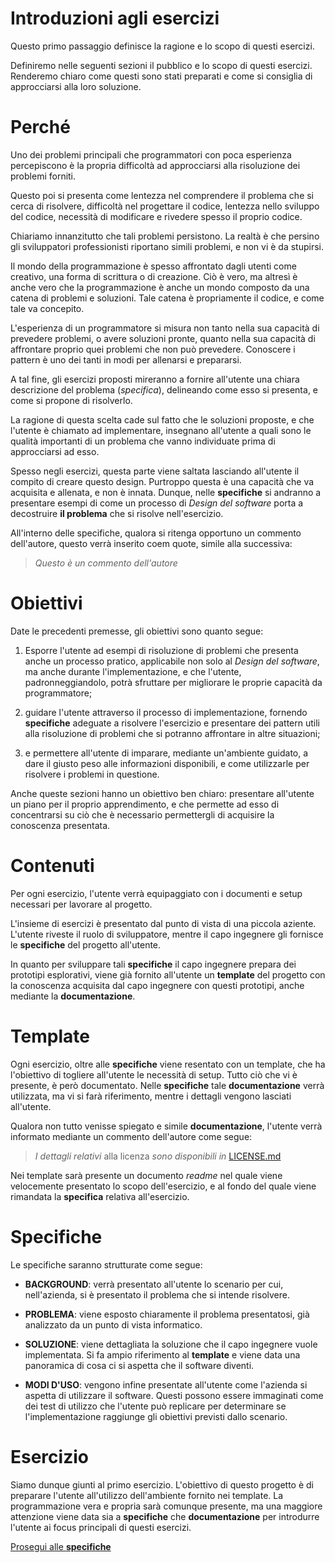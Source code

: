 Introduzioni agli esercizi
==========================

Questo primo passaggio definisce la ragione e lo scopo di questi esercizi.

Definiremo nelle seguenti sezioni il pubblico e lo scopo di questi esercizi.
Renderemo chiaro come questi sono stati preparati e come si consiglia di
approcciarsi alla loro soluzione.

# Perché

Uno dei problemi principali che programmatori con poca esperienza percepiscono
è la propria difficoltà ad approcciarsi alla risoluzione dei problemi forniti.

Questo poi si presenta come lentezza nel comprendere il problema che si cerca
di risolvere, difficoltà nel progettare il codice, lentezza nello sviluppo
del codice, necessità di modificare e rivedere spesso il proprio codice.

Chiariamo innanzitutto che tali problemi persistono. La realtà è che persino gli
sviluppatori professionisti riportano simili problemi, e non vi è da stupirsi.

Il mondo della programmazione è spesso affrontato dagli utenti come creativo,
una forma di scrittura o di creazione. Ciò è vero, ma altresì è anche vero che
la programmazione è anche un mondo composto da una catena di problemi e
soluzioni. Tale catena è propriamente il codice, e come tale va concepito.

L'esperienza di un programmatore si misura non tanto nella sua capacità di
prevedere problemi, o avere soluzioni pronte, quanto nella sua capacità di
affrontare proprio quei problemi che non può prevedere. Conoscere i pattern è
uno dei tanti in modi per allenarsi e prepararsi.

A tal fine, gli esercizi proposti mireranno a fornire all'utente una chiara
descrizione del problema (*specifica*), delineando come esso si presenta, e come
si propone di risolverlo.

La ragione di questa scelta cade sul fatto che le soluzioni proposte, e che
l'utente è chiamato ad implementare, insegnano all'utente a quali sono le
qualità importanti di un problema che vanno individuate prima di approcciarsi
ad esso.

Spesso negli esercizi, questa parte viene saltata lasciando all'utente il
compito di creare questo design. Purtroppo questa è una capacità che va
acquisita e allenata, e non è innata. Dunque, nelle **specifiche** si andranno
a presentare esempi di come un processo di *Design del software* porta a
decostruire **il problema** che si risolve nell'esercizio.

All'interno delle specifiche, qualora si ritenga opportuno un commento
dell'autore, questo verrà inserito coem quote, simile alla successiva:

> *Questo è un commento dell'autore*

# Obiettivi

Date le precedenti premesse, gli obiettivi sono quanto segue:

1. Esporre l'utente ad esempi di risoluzione di problemi che presenta anche un
   processo pratico, applicabile non solo al *Design del software*, ma anche
   durante l'implementazione, e che l'utente, padronneggiandolo, potrà sfruttare
   per migliorare le proprie capacità da programmatore;

2. guidare l'utente attraverso il processo di implementazione, fornendo
   **specifiche** adeguate a risolvere l'esercizio e presentare dei pattern
   utili alla risoluzione di problemi che si potranno affrontare in altre
   situazioni;

3. e permettere all'utente di imparare, mediante un'ambiente guidato, a dare il
   giusto peso alle informazioni disponibili, e come utilizzarle per risolvere i
   problemi in questione.

Anche queste sezioni hanno un obiettivo ben chiaro: presentare all'utente un
piano per il proprio apprendimento, e che permette ad esso di concentrarsi su
ciò che è necessario permettergli di acquisire la conoscenza presentata.

# Contenuti

Per ogni esercizio, l'utente verrà equipaggiato con i documenti e setup
necessari per lavorare al progetto.

L'insieme di esercizi è presentato dal punto di vista di una piccola aziente.
L'utente riveste il ruolo di sviluppatore, mentre il capo ingegnere gli
fornisce le **specifiche** del progetto all'utente.

In quanto per sviluppare tali **specifiche** il capo ingegnere prepara dei
prototipi esplorativi, viene già fornito all'utente un **template** del progetto
con la conoscenza acquisita dal capo ingegnere con questi prototipi, anche
mediante la **documentazione**.

# Template

Ogni esercizio, oltre alle **specifiche** viene resentato con un template, che
ha l'obiettivo di togliere all'utente le necessità di setup. Tutto ciò che vi è
presente, è però documentato. Nelle **specifiche** tale **documentazione** verrà
utilizzata, ma vi si farà riferimento, mentre i dettagli vengono lasciati
all'utente.

Qualora non tutto venisse spiegato e simile **documentazione**, l'utente verrà
informato mediante un commento dell'autore come segue:

> *I dettagli relativi* alla licenza *sono disponibili in*
> [LICENSE.md](./LICENSE.md)

Nei template sarà presente un documento *readme* nel quale viene velocemente
presentato lo scopo dell'esercizio, e al fondo del quale viene rimandata la
**specifica** relativa all'esercizio.

# Specifiche

Le specifiche saranno strutturate come segue:

- **BACKGROUND**: verrà presentato all'utente lo scenario per cui, nell'azienda,
  si è presentato il problema che si intende risolvere.

- **PROBLEMA**: viene esposto chiaramente il problema presentatosi, già
  analizzato da un punto di vista informatico.

- **SOLUZIONE**: viene dettagliata la soluzione che il capo ingegnere vuole
  implementata. Si fa ampio riferimento al **template** e viene data una
  panoramica di cosa ci si aspetta che il software diventi.

- **MODI D'USO**: vengono infine presentate all'utente come l'azienda si aspetta
  di utilizzare il software. Questi possono essere immaginati come dei test di
  utilizzo che l'utente può replicare per determinare se l'implementazione
  raggiunge gli obiettivi previsti dallo scenario.

# Esercizio

Siamo dunque giunti al primo esercizio. L'obiettivo di questo progetto è di
preparare l'utente all'utilizzo dell'ambiente fornito nei template. La
programmazione vera e propria sarà comunque presente, ma una maggiore attenzione
viene data sia a **specifiche** che **documentazione** per introdurre l'utente
ai focus principali di questi esercizi.

[Prosegui alle **specifiche**](./SPECIFICHE.md)

